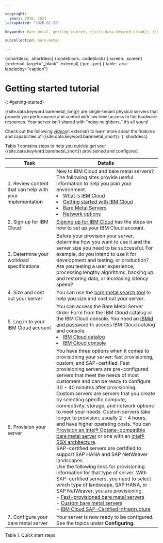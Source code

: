 ```yaml
---

copyright:
  years: 2018, 2021
lastupdated: "2020-01-22"

keywords: bare metal, getting started, {{site.data.keyword.cloud}}, {{site.data.keyword.cloud_notm}}

subcollection: bare-metal

---
```


{:shortdesc: .shortdesc}
{:codeblock: .codeblock}
{:screen: .screen}
{:external: target="_blank" .external}
{:pre: .pre}
{:table: .aria-labeledby="caption"}

# Getting started tutorial
{: #getting-started}

{{site.data.keyword.baremetal_long}} are single-tenant physical servers that provide you performance and control with low-level access to the hardware resources. Your server isn’t shared with “noisy neighbors,” it’s all yours!

Check out the following [videos](https://www.ibm.com/demos/collection/IBM-Cloud-Bare-Metal-Servers){: external} to learn more about the features and capabilities of {{site.data.keyword.baremetal_short}}.
{: shortdesc} 

Table 1 contains steps to help you quickly get your {{site.data.keyword.baremetal_short}} provisioned and configured.

| Task | Details |
|------|------|
| 1. Review content that can help with your implementation | New to IBM Cloud and bare metal servers? The following sites provide useful information to help you plan your environment. <li><a href="https://www.ibm.com/cloud">What is IBM Cloud</a></li> <li><a href="https://ibm.com/cloud/get-started">Getting started with IBM Cloud</a></li> <li><a href="https://www.ibm.com/cloud/bare-metal-servers">Bare Metal Servers</a></li><li>[Network options](https://test.cloud.ibm.com/docs/bare-metal?topic=bare-metal-network-options)</li> |
| 2. Sign up for IBM Cloud | <a href="https://cloud.ibm.com/docs/account?topic=account-signup#signing-up-for-ibm-cloud">Signing up for IBM Cloud</a> has the steps on how to set up your IBM Cloud account. |
| 3. Determine your workload specifications | Before your provision your server, determine how you want to use it and the server size you need to be successful. For example, do you intend to use it for development and testing, or production? Are you testing a user experience, processing lengthy algorithms, backing up and restoring data, or increasing latency speed? |
| 4. Size and cost out your server | You can use the <a href="https://cloud.ibm.com/gen1/infrastructure/provision/bm">bare metal search tool</a> to help you size and cost out your server. |
| 5. Log in to your IBM Cloud account | You can access the Bare Metal Server Order Form from the IBM Cloud catalog or the IBM Cloud console. You need an [IBMid and password](/docs/account?topic=account-account-getting-started#getting-started) to access IBM Cloud catalog and console. <li>[IBM Cloud catalog](https://cloud.ibm.com/catalog)</li><li>[IBM Cloud console](https://cloud.ibm.com/)</li>
| 6. Provision your server | You have three options when it comes to provisioning your server: fast provisioning, custom, and SAP-certified. Fast provisioning servers are pre-configured servers that meet the needs of most customers and can be ready to configure 30 - 40 minutes after provisioning. <br>Custom servers are servers that you create by selecting specific compute, connectivity, storage, and network options to meet your needs. Custom servers take longer to provision, usually 2 - 4 hours, and have higher operating costs. You can [Provision an Intel&reg; Optane-compatible bare metal server](/docs/bare-metal?topic=bare-metal-bm-provision-optane-server) or one with an [Intel&reg; SGX architecture](/docs/bare-metal?topic=bare-metal-bm-server-provision-sgx).<br>SAP-certified servers are certified to support SAP HANA and SAP NetWeaver landscapes.<br> Use the following links for provisioning information for that type of server. With SAP-certified servers, you need to select which type of landscape, SAP HANA, or SAP NetWeaver, you are provisioning.<br> - [Fast-provisioned bare metal servers](/docs/bare-metal?topic=bare-metal-bm-select-popular-servers)<br> - [Custom bare metal servers](/docs/bare-metal?topic=bare-metal-ordering-baremetal-server)<br> - [IBM Cloud SAP-Certified Infrastructure](/docs/bare-metal?topic=bare-metal-sap-cert-infrastructure) |
| 7. Configure your bare metal server | Your server is now ready to be configured. See the topics under **Configuring**. |

<CAPTION>Table 1. Quick start steps</CAPTION>
  
